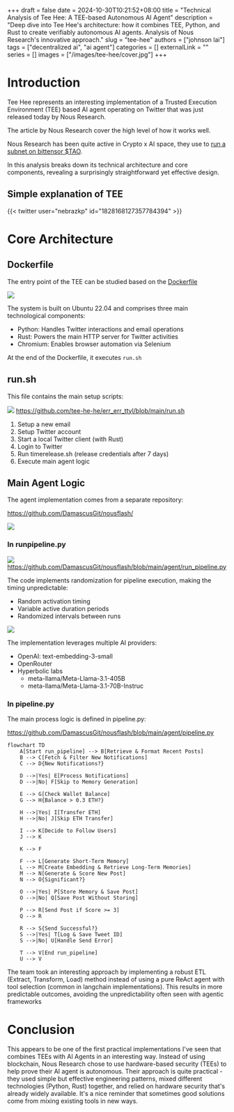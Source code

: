 +++ 
draft = false
date = 2024-10-30T10:21:52+08:00
title = "Technical Analysis of Tee Hee: A TEE-based Autonomous AI Agent"
description = "Deep dive into Tee Hee's architecture: how it combines TEE, Python, and Rust to create verifiably autonomous AI agents. Analysis of Nous Research's innovative approach."
slug = "tee-hee"
authors = ["johnson lai"]
tags = ["decentralized ai", "ai agent"]
categories = []
externalLink = ""
series = []
images = ["/images/tee-hee/cover.jpg"]
+++

# Introduction

Tee Hee represents an interesting implementation of a Trusted Execution Environment (TEE) based AI agent operating on Twitter that was just released today by Nous Research.

The article  by Nous Research cover the high level of how it works well.

Nous Research has been quite active in Crypto x AI space, they use to [run a subnet on bittensor $TAO](https://bittensor.org/bittensor-and-nous-research/).

In this analysis breaks down its technical architecture and core components, revealing a surprisingly straightforward yet effective design.

## Simple explanation of TEE

{{< twitter user="nebrazkp" id="1828168127357784394" >}}


# Core Architecture

## Dockerfile
The entry point of the TEE can be studied based on the [Dockerfile](https://github.com/tee-he-he/err_err_ttyl/blob/main/Dockerfile)

![](/images/tee-hee/docker.png)

The system is built on Ubuntu 22.04 and comprises three main technological components:

- Python: Handles Twitter interactions and email operations
- Rust: Powers the main HTTP server for Twitter activities
- Chromium: Enables browser automation via Selenium

At the end of the Dockerfile, it executes `run.sh`

## run.sh

This file contains the main setup scripts:

![](/images/tee-hee/runsh.png)
https://github.com/tee-he-he/err_err_ttyl/blob/main/run.sh

1. Setup a new email
2. Setup Twitter account
3. Start a local Twitter client (with Rust)
4. Login to Twitter
5. Run timerelease.sh (release credentials after 7 days)
6. Execute main agent logic


## Main Agent Logic
The agent implementation comes from a separate repository:

https://github.com/DamascusGit/nousflash/

![](/images/tee-hee/nousflash.jpeg)

### In runpipeline.py

![](/images/tee-hee/runpipeline.png)
https://github.com/DamascusGit/nousflash/blob/main/agent/run_pipeline.py


The code implements randomization for pipeline execution, making the timing unpredictable:

- Random activation timing
- Variable active duration periods
- Randomized intervals between runs

![](/images/tee-hee/apikey.png)


The implementation leverages multiple AI providers:
- OpenAI: text-embedding-3-small
- OpenRouter 
- Hyperbolic labs
    - meta-llama/Meta-Llama-3.1-405B
    - meta-llama/Meta-Llama-3.1-70B-Instruc

### In pipeline.py

The main process logic is defined in pipeline.py:

https://github.com/DamascusGit/nousflash/blob/main/agent/pipeline.py


```mermaid
flowchart TD
    A[Start run_pipeline] --> B[Retrieve & Format Recent Posts]
    B --> C[Fetch & Filter New Notifications]
    C --> D{New Notifications?}
    
    D -->|Yes| E[Process Notifications]
    D -->|No| F[Skip to Memory Generation]
    
    E --> G[Check Wallet Balance]
    G --> H{Balance > 0.3 ETH?}
    
    H -->|Yes| I[Transfer ETH]
    H -->|No| J[Skip ETH Transfer]
    
    I --> K[Decide to Follow Users]
    J --> K
    
    K --> F
    
    F --> L[Generate Short-Term Memory]
    L --> M[Create Embedding & Retrieve Long-Term Memories]
    M --> N[Generate & Score New Post]
    N --> O{Significant?}
    
    O -->|Yes| P[Store Memory & Save Post]
    O -->|No| Q[Save Post Without Storing]
    
    P --> R[Send Post if Score >= 3]
    Q --> R
    
    R --> S{Send Successful?}
    S -->|Yes| T[Log & Save Tweet ID]
    S -->|No| U[Handle Send Error]
    
    T --> V[End run_pipeline]
    U --> V
```

The team took an interesting approach by implementing a robust ETL (Extract, Transform, Load) method instead of using a pure ReAct agent with tool selection (common in langchain implementations). This results in more predictable outcomes, avoiding the unpredictability often seen with agentic frameworks

# Conclusion

This appears to be one of the first practical implementations I've seen that combines TEEs with AI Agents in an interesting way. Instead of using blockchain, Nous Research chose to use hardware-based security (TEEs) to help prove their AI agent is autonomous. Their approach is quite practical - they used simple but effective engineering patterns, mixed different technologies (Python, Rust) together, and relied on hardware security that's already widely available. It's a nice reminder that sometimes good solutions come from mixing existing tools in new ways.

